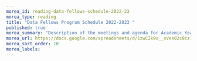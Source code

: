 ```yaml
---
morea_id: reading-data-fellows-schedule-2022-23
morea_type: reading
title: "Data Fellows Program Schedule 2022-2023 "
published: true
morea_summary: "Description of the meetings and agenda for Academic Year 2022-2023"
morea_url: https://docs.google.com/spreadsheets/d/1zwCIk9x__sVek02c8cz1w1Vl_L8LiyNKwzomQ2j-vSs/edit#gid=0
morea_sort_order: 10
morea_labels:
---
```

